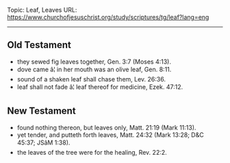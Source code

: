Topic: Leaf, Leaves
URL: https://www.churchofjesuschrist.org/study/scriptures/tg/leaf?lang=eng

---

## Old Testament

- they sewed fig leaves together, Gen. 3:7 (Moses 4:13).
- dove came â¦ in her mouth was an olive leaf, Gen. 8:11.
- sound of a shaken leaf shall chase them, Lev. 26:36.
- leaf shall not fade â¦ leaf thereof for medicine, Ezek. 47:12.

## New Testament

- found nothing thereon, but leaves only, Matt. 21:19 (Mark 11:13).
- yet tender, and putteth forth leaves, Matt. 24:32 (Mark 13:28; D&C 45:37; JSâM 1:38).
- the leaves of the tree were for the healing, Rev. 22:2.

